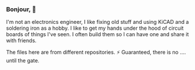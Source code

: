 ### Bonjour, 👋

I'm not an electronics engineer,
I like fixing old stuff and using KiCAD and a soldering iron as a hobby.
I like to get my hands under the hood of circuit boards of things I've seen.
I often build them so I can have one and share it with friends.

The files here are from different repositories.
⚡ Guaranteed, there is no .... until the gate.

<!--
**Jean-Fred64/Jean-Fred64** is a ✨ _special_ ✨ repository because its `README.md` (this file) appears on your GitHub profile.

Here are some ideas to get you started:

- 🔭 I’m currently working on ...
- 🌱 I’m currently learning ...
- 👯 I’m looking to collaborate on ...
- 🤔 I’m looking for help with ...
- 💬 Ask me about ...
- 📫 How to reach me: ...
- 😄 Pronouns: ...
- ⚡ Fun fact: ...
-->
